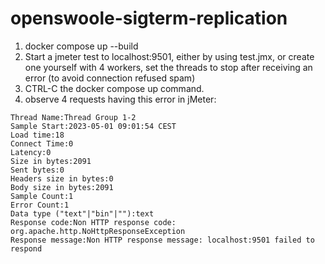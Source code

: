 # openswoole-sigterm-replication

1. docker compose up --build
2. Start a jmeter test to localhost:9501, either by using test.jmx, or create one yourself with 4 workers, set the threads to stop after receiving an error (to avoid connection refused spam)
3. CTRL-C the docker compose up command.
4.  observe 4 requests having this error in jMeter:

```
Thread Name:Thread Group 1-2
Sample Start:2023-05-01 09:01:54 CEST
Load time:18
Connect Time:0
Latency:0
Size in bytes:2091
Sent bytes:0
Headers size in bytes:0
Body size in bytes:2091
Sample Count:1
Error Count:1
Data type ("text"|"bin"|""):text
Response code:Non HTTP response code: org.apache.http.NoHttpResponseException
Response message:Non HTTP response message: localhost:9501 failed to respond

```
